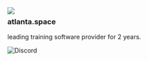 <img align="left" src="https://orhun.dev/img/crow.png">

### atlanta.space
leading training software provider for 2 years.

![Discord](https://img.shields.io/discord/1133441692196950101?color=909090)
